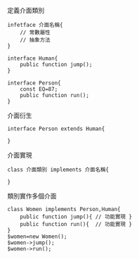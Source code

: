 定義介面類別
```
infetface 介面名稱{
	// 常數屬性
	// 抽象方法
}
```

```
interface Human{
	public function jump();
}
```

```
interface Person{
	const EQ=87;
	public function run();
}
```

介面衍生
```
interface Person extends Human{

}
```

介面實現
```
class 介面類別 implements 介面名稱{

}
```

類別實作多個介面
```
class Women implements Person,Human{
	public function jump(){	// 功能實現 }	
	public function run(){	// 功能實現 }
}
$women=new Women();
$women->jump();
$women->run();
```